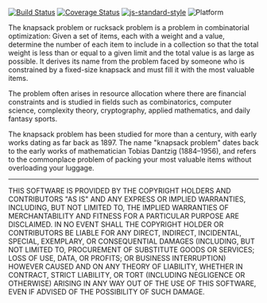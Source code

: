 [![Build Status](https://travis-ci.org/lo-enterprise/bkp.svg?branch=master)](https://travis-ci.org/lo-enterprise/bkp) [![Coverage Status](https://coveralls.io/repos/github/lo-enterprise/bkp/badge.svg?branch=master)](https://coveralls.io/github/lo-enterprise/bkp?branch=master) [![js-standard-style](https://img.shields.io/badge/code%20style-standard-brightgreen.svg)](http://standardjs.com/) ![Platform](https://img.shields.io/badge/license-ISC-lightgrey.svg)



The knapsack problem or rucksack problem is a problem in combinatorial optimization: Given a set of items, each with a weight and a value, determine the number of each item to include in a collection so that the total weight is less than or equal to a given limit and the total value is as large as possible. It derives its name from the problem faced by someone who is constrained by a fixed-size knapsack and must fill it with the most valuable items.

The problem often arises in resource allocation where there are financial constraints and is studied in fields such as combinatorics, computer science, complexity theory, cryptography, applied mathematics, and daily fantasy sports.

The knapsack problem has been studied for more than a century, with early works dating as far back as 1897. The name "knapsack problem" dates back to the early works of mathematician Tobias Dantzig (1884–1956), and refers to the commonplace problem of packing your most valuable items without overloading your luggage.

-----

THIS SOFTWARE IS PROVIDED BY THE COPYRIGHT HOLDERS AND CONTRIBUTORS "AS IS" AND ANY EXPRESS OR IMPLIED WARRANTIES, INCLUDING, BUT NOT LIMITED TO, THE IMPLIED WARRANTIES OF MERCHANTABILITY AND FITNESS FOR A PARTICULAR PURPOSE ARE DISCLAIMED. IN NO EVENT SHALL THE COPYRIGHT HOLDER OR CONTRIBUTORS BE LIABLE FOR ANY DIRECT, INDIRECT, INCIDENTAL, SPECIAL, EXEMPLARY, OR CONSEQUENTIAL DAMAGES (INCLUDING, BUT NOT LIMITED TO, PROCUREMENT OF SUBSTITUTE GOODS OR SERVICES; LOSS OF USE, DATA, OR PROFITS; OR BUSINESS INTERRUPTION) HOWEVER CAUSED AND ON ANY THEORY OF LIABILITY, WHETHER IN CONTRACT, STRICT LIABILITY, OR TORT (INCLUDING NEGLIGENCE OR OTHERWISE) ARISING IN ANY WAY OUT OF THE USE OF THIS SOFTWARE, EVEN IF ADVISED OF THE POSSIBILITY OF SUCH DAMAGE.

